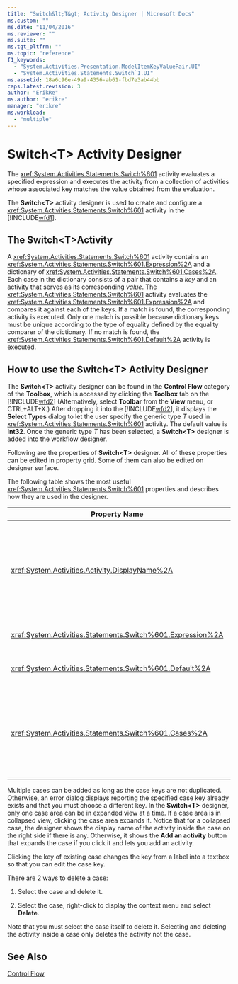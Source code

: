 ```yaml
---
title: "Switch&lt;T&gt; Activity Designer | Microsoft Docs"
ms.custom: ""
ms.date: "11/04/2016"
ms.reviewer: ""
ms.suite: ""
ms.tgt_pltfrm: ""
ms.topic: "reference"
f1_keywords: 
  - "System.Activities.Presentation.ModelItemKeyValuePair.UI"
  - "System.Activities.Statements.Switch`1.UI"
ms.assetid: 18a6c96e-49a9-4356-ab61-fbd7e3ab44bb
caps.latest.revision: 3
author: "ErikRe"
ms.author: "erikre"
manager: "erikre"
ms.workload: 
  - "multiple"
---
```

# Switch&lt;T&gt; Activity Designer
The <xref:System.Activities.Statements.Switch%601> activity evaluates a specified expression and executes the activity from a collection of activities whose associated key matches the value obtained from the evaluation.  
  
 The **Switch<T\>** activity designer is used to create and configure a <xref:System.Activities.Statements.Switch%601> activity in the [!INCLUDE[wfd1](../workflow-designer/includes/wfd1_md.md)].  
  
## The Switch\<T>Activity  
 A <xref:System.Activities.Statements.Switch%601> activity contains an <xref:System.Activities.Statements.Switch%601.Expression%2A> and a dictionary of <xref:System.Activities.Statements.Switch%601.Cases%2A>. Each case in the dictionary consists of a pair that contains a *key* and an activity that serves as its corresponding *value*. The <xref:System.Activities.Statements.Switch%601> activity evaluates the <xref:System.Activities.Statements.Switch%601.Expression%2A> and compares it against each of the keys. If a match is found, the corresponding activity is executed. Only one match is possible because dictionary keys must be unique according to the type of equality defined by the equality comparer of the dictionary. If no match is found, the <xref:System.Activities.Statements.Switch%601.Default%2A> activity is executed.  
  
## How to use the Switch\<T> Activity Designer  
 The **Switch\<T>** activity designer can be found in the **Control Flow** category of the **Toolbox**, which is accessed by clicking the **Toolbox** tab on the [!INCLUDE[wfd2](../workflow-designer/includes/wfd2_md.md)] (Alternatively, select **Toolbar** from the **View** menu, or CTRL+ALT+X.) After dropping it into the [!INCLUDE[wfd2](../workflow-designer/includes/wfd2_md.md)], it displays the **Select Types** dialog to let the user specify the generic type *T* used in <xref:System.Activities.Statements.Switch%601> activity. The default value is **Int32**. Once the generic type *T* has been selected, a **Switch<T\>** designer is added into the workflow designer.  
  
 Following are the properties of **Switch<T\>** designer. All of these properties can be edited in property grid. Some of them can also be edited on designer surface.  
  
 The following table shows the most useful <xref:System.Activities.Statements.Switch%601> properties and describes how they are used in the designer.  
  
|Property Name|Required|Usage|  
|-------------------|--------------|-----------|  
|<xref:System.Activities.Activity.DisplayName%2A>|False|Specifies the friendly name of the <xref:System.Activities.Statements.Switch%601> activity designer. The default value is Switch<Int32\>. The value can be edited in the **Properties** window or directly on the designer header.<br /><br /> Although the <xref:System.Activities.Activity.DisplayName%2A> is not strictly required, it is a best practice to use one.|  
|<xref:System.Activities.Statements.Switch%601.Expression%2A>|True|Specifies the expression used to compare to the keys in the cases collection to determine which case to execute.|  
|<xref:System.Activities.Statements.Switch%601.Default%2A>||Specifies the activity executed if no match is found. Click the **Add an activity** button on the designer to open the **Default** box where the activity can be dropped.|  
|<xref:System.Activities.Statements.Switch%601.Cases%2A>||Specifies the cases to be evaluated. To add a case, click the **Add new case** button at the bottom of **Switch\<T>** designer. The button changes to a textbox (combo box if the generic type selected when adding the Switch\<T> is String or Enum). After adding a key in the **Case value** box, the case area expands and an activity can be dropped where the hint text "Drop activity here" to define the execution logic for the case.|  
  
 Multiple cases can be added as long as the case keys are not duplicated. Otherwise, an error dialog displays reporting the specified case key already exists and that you must choose a different key. In the **Switch\<T>** designer, only one case area can be in expanded view at a time. If a case area is in collapsed view, clicking the case area expands it. Notice that for a collapsed case, the designer shows the display name of the activity inside the case on the right side if there is any. Otherwise, it shows the **Add an activity** button that expands the case if you click it and lets you add an activity.  
  
 Clicking the key of existing case changes the key from a label into a textbox so that you can edit the case key.  
  
 There are 2 ways to delete a case:  
  
1.  Select the case and delete it.  
  
2.  Select the case, right-click to display the context menu and select **Delete**.  
  
 Note that you must select the case itself to delete it. Selecting and deleting the activity inside a case only deletes the activity not the case.  
  
## See Also  
 [Control Flow](../workflow-designer/control-flow-activity-designers.md)